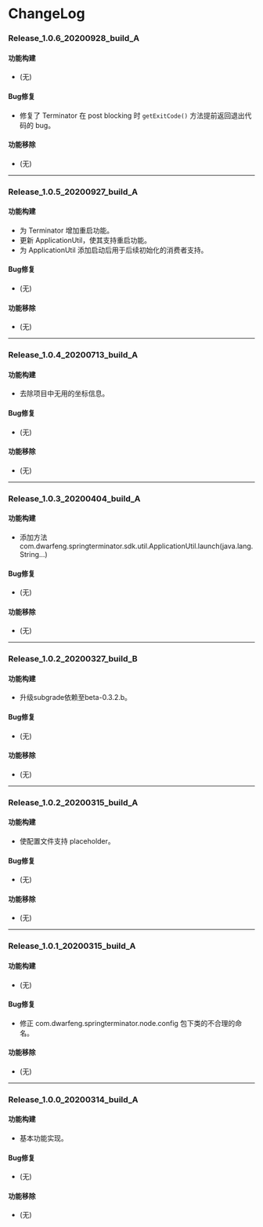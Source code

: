 # ChangeLog

### Release_1.0.6_20200928_build_A

#### 功能构建

- (无)

#### Bug修复

- 修复了 Terminator 在 post blocking 时 `getExitCode()` 方法提前返回退出代码的 bug。

#### 功能移除

- (无)

---

### Release_1.0.5_20200927_build_A

#### 功能构建

- 为 Terminator 增加重启功能。
- 更新 ApplicationUtil，使其支持重启功能。
- 为 ApplicationUtil 添加启动后用于后续初始化的消费者支持。

#### Bug修复

- (无)

#### 功能移除

- (无)

---

### Release_1.0.4_20200713_build_A

#### 功能构建

- 去除项目中无用的坐标信息。

#### Bug修复

- (无)

#### 功能移除

- (无)

---

### Release_1.0.3_20200404_build_A

#### 功能构建

- 添加方法com.dwarfeng.springterminator.sdk.util.ApplicationUtil.launch(java.lang.String...)

#### Bug修复

- (无)

#### 功能移除

- (无)

---

### Release_1.0.2_20200327_build_B

#### 功能构建

- 升级subgrade依赖至beta-0.3.2.b。

#### Bug修复

- (无)

#### 功能移除

- (无)

---

### Release_1.0.2_20200315_build_A

#### 功能构建

- 使配置文件支持 placeholder。

#### Bug修复

- (无)

#### 功能移除

- (无)

---

### Release_1.0.1_20200315_build_A

#### 功能构建

- (无)

#### Bug修复

- 修正 com.dwarfeng.springterminator.node.config 包下类的不合理的命名。

#### 功能移除

- (无)

---

### Release_1.0.0_20200314_build_A

#### 功能构建

- 基本功能实现。

#### Bug修复

- (无)

#### 功能移除

- (无)
